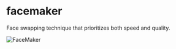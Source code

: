 # facemaker
Face swapping technique that prioritizes both speed and quality.

![FaceMaker](https://github.com/ikmalsaid/facemaker/assets/35127268/1141e7dd-6b36-4840-8c5b-44eeeedde97e)
